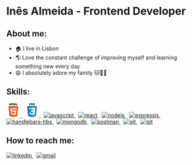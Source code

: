 <div clas="align items">
  
# Inês Almeida - Frontend Developer

</div>

## About me:
- 🏠 I live in Lisbon
- 🌎 Love the constant challenge of improving myself and learning something new every day
- 😄 I absolutely adore my family 🐱👶🐶

## Skills: 
<div>
  <p>
    <a href="https://www.w3.org/html/" target="_blank" rel="noreferrer">
      <img
        src="https://raw.githubusercontent.com/devicons/devicon/master/icons/html5/html5-original-wordmark.svg"
        alt="html5"
        width="37"
      />
    </a>
    &nbsp;
    <a href="https://www.w3schools.com/css/" target="_blank" rel="noreferrer">
      <img
        src="https://raw.githubusercontent.com/devicons/devicon/master/icons/css3/css3-original-wordmark.svg"
        alt="css3"
        width="37"
      />
    </a>
    &nbsp;
    <a
      href="https://developer.mozilla.org/en-US/docs/Web/JavaScript"
      target="_blank"
      rel="noreferrer"
    >
      <img
        src="https://upload.wikimedia.org/wikipedia/commons/9/99/Unofficial_JavaScript_logo_2.svg"
        alt="javascript"
        width="30"
      />
    </a>
    &nbsp;
    <a href="https://reactjs.org/" target="_blank" rel="noreferrer">
      <img
        src="https://upload.wikimedia.org/wikipedia/commons/4/47/React.svg"
        alt="react"
        width="30"
      />
    </a>
    &nbsp;
    <a href="https://nodejs.org" target="_blank" rel="noreferrer">
      <img
        src="https://www.svgrepo.com/show/303266/nodejs-icon-logo.svg"
        alt="nodejs"
        width="30"
      />
    </a>
    &nbsp;
    <a href="https://expressjs.com" target="_blank" rel="noreferrer">
      <img
        src="https://img.icons8.com/officexs/512/express-js.png"
        alt="expressjs"
        width="30"
      />
    </a>
    &nbsp;
       <a href="https://handlebarsjs.com/" target="_blank" rel="noreferrer">
      <img
        src="https://img.icons8.com/office/512/handlebar-mustache.png"
        alt="handlebars-hbs"
        width="30"
      />
    </a>
    &nbsp;
    <a href="https://www.mongodb.com/" target="_blank" rel="noreferrer">
      <img
        src="https://cdn.worldvectorlogo.com/logos/mongodb-icon-1.svg"
        alt="mongodb"
        width="35"
      />
    </a>
    &nbsp;
    <a href="https://www.postman.com/" target="_blank" rel="noreferrer">
      <img
        src="https://www.svgrepo.com/show/354202/postman-icon.svg"
        alt="postman"
        width="32"
      />
    </a>
    &nbsp;
    <a href="https://git-scm.com/" target="_blank" rel="noreferrer">
      <img
        src="https://www.vectorlogo.zone/logos/git-scm/git-scm-icon.svg"
        alt="git"
        width="30"
      />
    </a>
     &nbsp;
    <a href="https://www.typescriptlang.org/" target="_blank" rel="noreferrer">
      <img
        src="https://upload.wikimedia.org/wikipedia/commons/4/4c/Typescript_logo_2020.svg"
        alt="git"
        width="30"
      />
    </a>
  </p>
</div>


## How to reach me:
<div>
  <a href="https://www.linkedin.com/in/inês-almeida-web-developer/">
    <img 
      src='https://cdn.jsdelivr.net/npm/simple-icons@3.0.1/icons/linkedin.svg' 
      alt='linkedin'
      width="32"
      /> 
  </a>
    &nbsp;
  <a href="mailto:ines.almeida.203@gmail.com">
    <img 
      src='https://cdnjs.cloudflare.com/ajax/libs/simple-icons/3.2.0/gmail.svg'
      alt='gmail'
      width="32"
      /> 
  </a>
</div>
